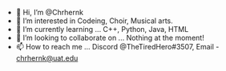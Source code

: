 - 👋 Hi, I’m @Chrhernk
- 👀 I’m interested in Codeing, Choir, Musical arts.
- 🌱 I’m currently learning ... C++, Python, Java, HTML
- 💞️ I’m looking to collaborate on ... Nothing at the moment!
- 📫 How to reach me ... Discord @TheTiredHero#3507, Email - chrhernk@uat.edu

<!---
Chrhernk/Chrhernk is a ✨ special ✨ repository because its `README.md` (this file) appears on your GitHub profile.
You can click the Preview link to take a look at your changes.
--->
